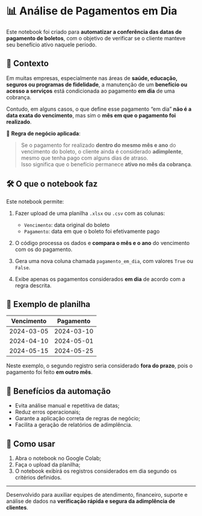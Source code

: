 
# 📊 Análise de Pagamentos em Dia

Este notebook foi criado para **automatizar a conferência das datas de pagamento de boletos**, com o objetivo de verificar se o cliente manteve seu benefício ativo naquele período.

## 🧾 Contexto

Em muitas empresas, especialmente nas áreas de **saúde, educação, seguros ou programas de fidelidade**, a manutenção de um **benefício ou acesso a serviços** está condicionada ao pagamento **em dia** de uma cobrança.

Contudo, em alguns casos, o que define esse pagamento “em dia” **não é a data exata do vencimento**, mas sim o **mês em que o pagamento foi realizado**.

📌 **Regra de negócio aplicada**:  
> Se o pagamento for realizado **dentro do mesmo mês e ano** do vencimento do boleto, o cliente ainda é considerado **adimplente**, mesmo que tenha pago com alguns dias de atraso.  
Isso significa que o benefício permanece **ativo no mês da cobrança**.

## 🛠️ O que o notebook faz

Este notebook permite:

1. Fazer upload de uma planilha `.xlsx` ou `.csv` com as colunas:
   - `Vencimento`: data original do boleto
   - `Pagamento`: data em que o boleto foi efetivamente pago

2. O código processa os dados e **compara o mês e o ano** do vencimento com os do pagamento.

3. Gera uma nova coluna chamada `pagamento_em_dia`, com valores `True` ou `False`.

4. Exibe apenas os pagamentos considerados **em dia** de acordo com a regra descrita.

## 📂 Exemplo de planilha

| Vencimento | Pagamento   |
|------------|-------------|
| 2024-03-05 | 2024-03-10  |
| 2024-04-10 | 2024-05-01  |
| 2024-05-15 | 2024-05-25  |

Neste exemplo, o segundo registro seria considerado **fora do prazo**, pois o pagamento foi feito **em outro mês**.

## 🧠 Benefícios da automação

- Evita análise manual e repetitiva de datas;
- Reduz erros operacionais;
- Garante a aplicação correta de regras de negócio;
- Facilita a geração de relatórios de adimplência.

## 🚀 Como usar

1. Abra o notebook no Google Colab;
2. Faça o upload da planilha;
3. O notebook exibirá os registros considerados em dia segundo os critérios definidos.

---

Desenvolvido para auxiliar equipes de atendimento, financeiro, suporte e análise de dados na **verificação rápida e segura da adimplência de clientes**.

```

